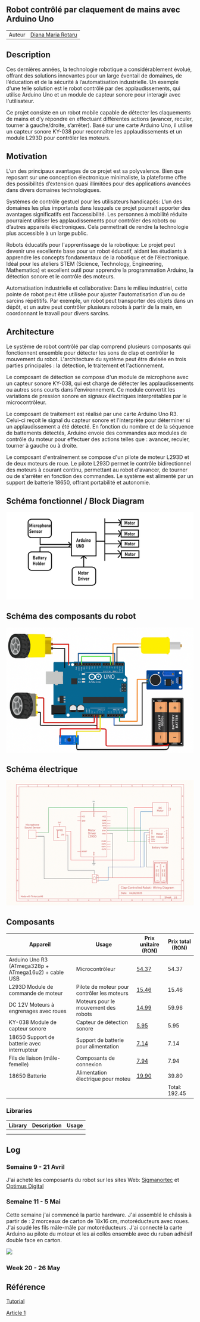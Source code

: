 <h2>Robot contrôlé par claquement de mains avec Arduino Uno </h2>

|                     |                     |
|---------------------|---------------------|
| Auteur              | [Diana Maria Rotaru](https://github.com/dianarotaru086) |


## Description

Ces dernières années, la technologie robotique a considérablement évolué, offrant des solutions innovantes pour un large éventail de domaines, de l’éducation et de la sécurité à l’automatisation industrielle. Un exemple d'une telle solution est le robot contrôlé par des applaudissements, qui utilise Arduino Uno et un module de capteur sonore pour interagir avec l'utilisateur.

Ce projet consiste en un robot mobile capable de détecter les claquements de mains et d’y répondre en effectuant différentes actions (avancer, reculer, tourner à gauche/droite, s’arrêter). Basé sur une carte Arduino Uno, il utilise un capteur sonore KY-038 pour reconnaître les applaudissements et un module L293D pour contrôler les moteurs.

## Motivation

L’un des principaux avantages de ce projet est sa polyvalence. Bien que reposant sur une conception électronique minimaliste, la plateforme offre des possibilités d’extension quasi illimitées pour des applications avancées dans divers domaines technologiques.

Systèmes de contrôle gestuel pour les utilisateurs handicapés: L’un des domaines les plus importants dans lesquels ce projet pourrait apporter des avantages significatifs est l’accessibilité. Les personnes à mobilité réduite pourraient utiliser les applaudissements pour contrôler des robots ou d’autres appareils électroniques. Cela permettrait de rendre la technologie plus accessible à un large public.

Robots éducatifs pour l'apprentissage de la robotique: Le projet peut devenir une excellente base pour un robot éducatif, aidant les étudiants à apprendre les concepts fondamentaux de la robotique et de l’électronique. Idéal pour les ateliers STEM (Science, Technology, Engineering, Mathematics) et excellent outil pour apprendre la programmation Arduino, la détection sonore et le contrôle des moteurs.

Automatisation industrielle et collaborative: Dans le milieu industriel, cette pointe de robot peut être utilisée pour ajuster l'automatisation d'un ou de sarcins répétitifs. Par exemple, un robot peut transporter des objets dans un dépôt, et un autre peut contrôler plusieurs robots à partir de la main, en coordonnant le travail pour divers sarcins.

## Architecture

Le système de robot contrôlé par clap comprend plusieurs composants qui fonctionnent ensemble pour détecter les sons de clap et contrôler le mouvement du robot. L'architecture du système peut être divisée en trois parties principales : la détection, le traitement et l'actionnement. 

Le composant de détection se compose d'un module de microphone avec un capteur sonore KY-038, qui est chargé de détecter les applaudissements ou autres sons courts dans l'environnement. Ce module convertit les variations de pression sonore en signaux électriques interprétables par le microcontrôleur.

Le composant de traitement est réalisé par une carte Arduino Uno R3. Celui-ci reçoit le signal du capteur sonore et l'interprète pour déterminer si un applaudissement a été détecté. En fonction du nombre et de la séquence de battements détectés, Arduino envoie des commandes aux modules de contrôle du moteur pour effectuer des actions telles que : avancer, reculer, tourner à gauche ou à droite.

Le composant d'entraînement se compose d'un pilote de moteur L293D et de deux moteurs de roue. Le pilote L293D permet le contrôle bidirectionnel des moteurs à courant continu, permettant au robot d'avancer, de tourner ou de s'arrêter en fonction des commandes. Le système est alimenté par un support de batterie 18650, offrant portabilité et autonomie.

## Schéma fonctionnel / Block Diagram
![Diagrama bloc](./Block_Diagram_01.png)

## Schéma des composants du robot
![Robot_Components](./Robot_Components.png)

## Schéma électrique
![Schema_electrique](./electric_schema.png)

## Composants

| Appareil                                                  | Usage                                        | Prix unitaire (RON)  |  Prix total (RON)  |
|-----------------------------------------------------------|----------------------------------------------|----------------------|--------------------|
| Arduino Uno R3 (ATmega328p + ATmega16u2) + cable USB      | Microcontrôleur                              | [54.37](https://www.optimusdigital.ro/ro/placi-avr/4561-placa-de-dezvoltare-compatibila-cu-arduino-uno-r3-atmega328p-atmega16u2-cablu-50-cm.html)  | 54.37              |
| L293D Module de commande de moteur                        | Pilote de moteur pour contrôler les moteurs  | [15.46](https://www.optimusdigital.ro/en/pwmservo-controllers/987-l293d-motor-control-shield-motor-drive-expansion-board.html)                | 15.46              |
| DC 12V Moteurs à engrenages avec roues                    | Moteurs pour le mouvement des robots         | [14.99](https://www.optimusdigital.ro/en/others/139-gearmotor-with-wheel.html)            | 59.96              |
| KY-038 Module de capteur sonore                           | Capteur de détection sonore                  | [5.95](https://sigmanortec.ro/Modul-microfon-senzor-sunet-p126025149)                 | 5.95               |
| 18650 Support de batterie avec interrupteur               | Support de batterie pour alimentation        | [7.14](https://sigmanortec.ro/Suport-baterie-18650-2S-cu-capac-si-intrerupator-p192040353)                | 7.14               |
| Fils de liaison (mâle-femelle)                            | Composants de connexion                      | [7.94](https://sigmanortec.ro/40-Fire-Dupont-30cm-Tata-Mama-p210854349)                 | 7.94               |
| 18650 Batterie                                            | Alimentation électrique pour moteu           | [19.90](https://altex.ro/acumulator-ideallstore-gh-18650-6800-mah-3-7-v-li-ion-rosu/cpd/66F29733DE86D/)                | 39.80              |
|                                                           |                                              |                      | Total: 192.45      |


### Libraries

| Library | Description | Usage |
|---------|-------------|-------|
|  |  | |
| |  |  |

## Log

### Semaine 9 - 21 Avril
J'ai acheté les composants du robot sur les sites Web: [Sigmanortec](https://sigmanortec.ro/) et [Optimus Digital](https://www.optimusdigital.ro/)

### Semaine 11 - 5 Mai
Cette semaine j'ai commencé la partie hardware. J'ai assemblé le châssis à partir de : 2 morceaux de carton de 18x16 cm, motoréducteurs avec roues. J'ai soudé les fils mâle-mâle par motoréducteurs. J'ai connecté la carte Arduino au pilote du moteur et les ai collés ensemble avec du ruban adhésif double face en carton.

<img src="FullSizeRender.png" width="300" /> 

### Week 20 - 26 May

## Référence
[Tutorial](https://www.youtube.com/watch?v=EZhxfLhEE3o)

[Article 1](https://www.youtube.com/watch?v=ilS-Js23DPw&t=12s)



